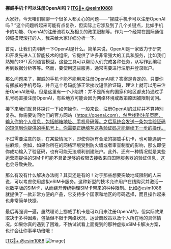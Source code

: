**挪威手机卡可以注册OpenAI吗？[[TG💪+ @esim1088](https://t.me/s/esim1088)]**

大家好，今天咱们聊聊一个很多人都关心的问题——“挪威手机卡可以注册OpenAI吗？”这个问题听起来可能有点复杂，但实际上它涉及到了几个关键点，比如手机卡的功能、OpenAI的注册流程以及相关的政策限制等。作为一个经常在国际通信领域摸爬滚打的人，我来给大家详细分析一下。

首先，让我们先明确一下OpenAI是什么。简单来说，OpenAI是一家致力于研究和开发先进人工智能技术的组织，它提供了许多非常强大的工具和服务，比如我们熟知的GPT系列语言模型。这些工具可以帮助人们完成各种任务，从写作到编程再到数据分析等等。然而，要使用这些服务，通常需要进行注册并登录账户。

那么问题来了，挪威的手机卡能不能用来注册OpenAI呢？答案是肯定的，只要你有挪威的手机号码，并且这个号码能够正常接收短信验证码，理论上就可以用来注册OpenAI账号。但是这里有一个小陷阱：并不是所有的国家和地区都支持通过手机号码直接注册OpenAI，有些地方可能会因为网络环境或政策原因被限制访问。

接下来我们就具体探讨一下如何操作。一般来说，注册OpenAI的过程并不算特别复杂。你需要访问他们的官方网站（https://openai.com），然后找到注册页面，输入你的个人信息，包括邮箱地址、手机号码等。之后系统会发送一条包含验证码的短信到你提供的手机号上，你需要正确填写这条验证码才能继续下一步的操作。

不过需要注意的是，在某些情况下，即使你拥有合法的挪威手机卡，也可能遇到一些麻烦。例如，如果你所在的网络环境受到防火墙或者审查制度的影响，那么即便你成功输入了验证码，也有可能无法顺利创建账户。此外，还有一种情况就是某些运营商提供的SIM卡可能不具备足够的权限去接收来自国际服务器的验证信息，这也会导致失败。

那么有没有什么解决办法呢？其实还是有的！对于那些想要突破地域限制的人来说，可以考虑使用虚拟eSIM卡服务。这种新型的技术允许用户在线购买并激活一张数字版的SIM卡，从而绕开传统物理SIM卡带来的种种限制。比如@esim1088就提供了一款非常方便的产品，它支持多个国家和地区的号码选择，而且操作起来也非常简单快捷。

最后再强调一遍，虽然理论上挪威手机卡是可以用来注册OpenAI的，但实际效果取决于多种因素，包括但不限于网络状况、运营商政策以及个人所在地的具体情况。如果你真的遇到了困难，不妨试试看上面提到的那种虚拟eSIM卡解决方案，也许会让你事半功倍哦！

[[TG💪+ @esim1088](https://t.me/s/esim1088) ![Image](https://i.postimg.cc/4NQfJmqS/Snipaste-2025-05-13-00-14-12.png)]
